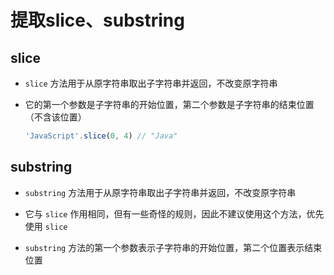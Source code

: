 # 提取slice、substring

## slice

+ `slice` 方法用于从原字符串取出子字符串并返回，不改变原字符串

+ 它的第一个参数是子字符串的开始位置，第二个参数是子字符串的结束位置（不含该位置）

    ```js
    'JavaScript'.slice(0, 4) // "Java"
    ```

## substring

+ `substring` 方法用于从原字符串取出子字符串并返回，不改变原字符串

+ 它与 `slice` 作用相同，但有一些奇怪的规则，因此不建议使用这个方法，优先使用 `slice`

+ `substring` 方法的第一个参数表示子字符串的开始位置，第二个位置表示结束位置
